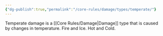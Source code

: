```yaml
---
{"dg-publish":true,"permalink":"/core-rules/damage/types/temperate/"}
---
```


Temperate damage is a [[Core Rules/Damage\|Damage]] type that is caused by changes in temperature. Fire and Ice. Hot and Cold.